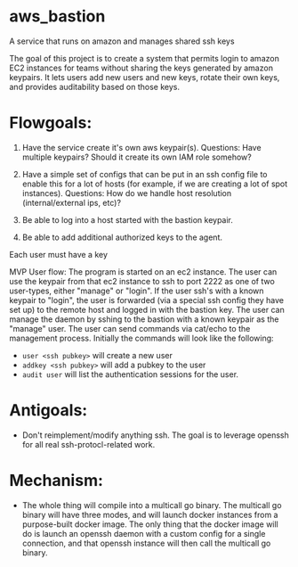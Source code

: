 # aws_bastion
A service that runs on amazon and manages shared ssh keys

The goal of this project is to create a system that permits login to amazon EC2 instances for teams without sharing the keys generated by amazon keypairs. It lets users add new users and new keys, rotate their own keys, and provides auditability based on those keys.

# Flowgoals:

1)  Have the service create it's own aws keypair(s).
    Questions:
      Have multiple keypairs?
      Should it create its own IAM role somehow?

2) Have a simple set of configs that can be put in an ssh config file to enable this for a lot of hosts (for example, if we are creating a lot of spot instances).
    Questions:
      How do we handle host resolution (internal/external ips, etc)?
      
3) Be able to log into a host started with the bastion keypair.

4) Be able to add additional authorized keys to the agent.

Each user must have a key 

MVP User flow: 
The program is started on an ec2 instance.
The user can use the keypair from that ec2 instance to ssh to port 2222 as one of two user-types, either "manage" or "login". If the user ssh's with a known keypair to "login", the user is forwarded (via a special ssh config they have set up) to the remote host and logged in with the bastion key. The user can manage the daemon by sshing to the bastion with a known keypair as the "manage" user. The user can send commands via cat/echo to the management process. Initially the commands will look like the following:
* `user <ssh pubkey>` will create a new user
* `addkey <ssh pubkey>` will add a pubkey to the user
* `audit user` will list the authentication sessions for the user.

# Antigoals:
* Don't reimplement/modify anything ssh. The goal is to leverage openssh for all real ssh-protocl-related work.

# Mechanism:
* The whole thing will compile into a multicall go binary. The multicall go binary will have three modes, and will launch docker instances from a purpose-built docker image. The only thing that the docker image will do is launch an openssh daemon with a custom config for a single connection, and that openssh instance will then call the multicall go binary.



